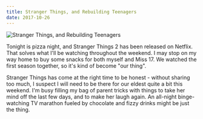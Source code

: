 ```yaml
---
title: Stranger Things, and Rebuilding Teenagers
date: 2017-10-26
---
```


![Stranger Things, and Rebuilding Teenagers](https://source.unsplash.com/di8ognBauG0/1600x900)

Tonight is pizza night, and Stranger Things 2 has been released on Netflix. That solves what I'll be watching throughout the weekend. I may stop on my way home to buy some snacks for both myself and Miss 17. We watched the first season together, so it's kind of become "our thing".

Stranger Things has come at the right time to be honest - without sharing too much, I suspect I will need to be there for our eldest quite a bit this weekend. I'm busy filling my bag of parent tricks with things to take her mind off the last few days, and to make her laugh again. An all-night binge-watching TV marathon fueled by chocolate and fizzy drinks might be just the thing.